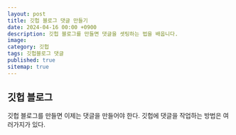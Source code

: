 ```yaml
---
layout: post
title: 깃헙 블로그 댓글 만들기
date: 2024-04-16 00:00 +0900
description: 깃헙 블로그를 만들면 댓글을 셋팅하는 법을 배웁니다.
image: 
category: 깃헙
tags: 깃헙블로그 댓글
published: true
sitemap: true
---
```


## 깃헙 블로그
깃헙 블로그를 만들면 이제는 댓글을 만들어야 한다. 
깃헙에 댓글을 작업하는 방법은 여러가지가 있다.
